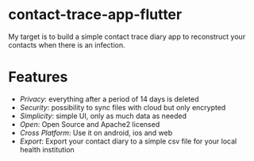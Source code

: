 # contact-trace-app-flutter
My target is to build a simple contact trace diary app to reconstruct your contacts when there is an infection. 

# Features
- *Privacy*: everything after a period of 14 days is deleted
- *Security*: possibility to sync files with cloud but only encrypted
- *Simplicity*: simple UI, only as much data as needed
- *Open*: Open Source and Apache2 licensed
- *Cross Platform*: Use it on android, ios and web
- *Export*: Export your contact diary to a simple csv file for your local health institution
